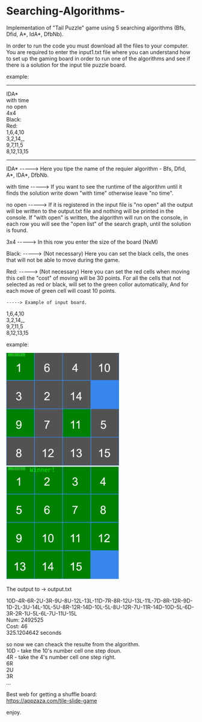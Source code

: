 # Searching-Algorithms-
Implementation of "Tail Puzzle" game using 5 searching algorithms (Bfs, Dfid, A*, IdA*, DfbNb).

In order to run the code you must download all the files to your computer.
You are required to enter the input1.txt file where you can understand how to set up the gaming board in order to run one of the algorithms and see if there is a solution for the input tile puzzle board.

example:

-----------------------
IDA*              
with time             
no open           
4x4                 
Black:       
Red:           
1,6,4,10 <br />
3,2,14,_ <br />
9,7,11,5 <br />
8,12,13,15 <br />

-----------------------

IDA*           -----> Here you tipe the name of the requier algorithm - Bfs, Dfid, A*, IDA*, DfbNb.

with time      -----> If you want to see the runtime of the algorithm until it finds the solution write down "with time" otherwise leave "no time".

no open        -----> If it is registered in the input file is "no open" all the output will be written to the output.txt file and nothing will be printed in the console.
                      If "with open" is written, the algorithm will run on the console, in each row you will see the "open list" of the search graph, until the solution is                           found. 
                      
3x4            -----> In this row you enter the size of the board (NxM)

Black:         -----> (Not necessary) Here you can set the black cells, the ones that will not be able to move during the game.

Red:           -----> (Not necessary) Here you can set the red cells when moving this cell the "cost" of moving will be 30 points.
                      For all the cells that not selected as red or black, will set to the green collor automatically, And for each move of green cell will coast 10 points. 
             
    
    
    -----> Example of input board.
          
1,6,4,10 <br />
3,2,14,_ <br />
9,7,11,5 <br />
8,12,13,15 <br />


example: 

<img src="pictures/4X4.png" width="300" height="300">
<img src="pictures/finish.PNG" width="300" height="300">


The output to -> output.txt

10D-4R-6R-2U-3R-9U-8U-12L-13L-11D-7R-8R-12U-13L-11L-7D-8R-12R-9D-1D-2L-3U-14L-10L-5U-8R-12R-14D-10L-5L-8U-12R-7U-11R-14D-10D-5L-6D-3R-2R-1U-5L-6L-7U-11U-15L <br />
Num: 2492525 <br />
Cost: 46 <br />
325.1204642 seconds <br />


so now we can cheack the resulte from the algorithm.<br />
10D - take the 10's number cell one step doun.<br />
4R - take the 4's number cell one step right.<br />
6R<br />
2U<br />
3R<br />
...<br />



Best web for getting a shuffle board:<br />
https://appzaza.com/tile-slide-game<br />










enjoy.
